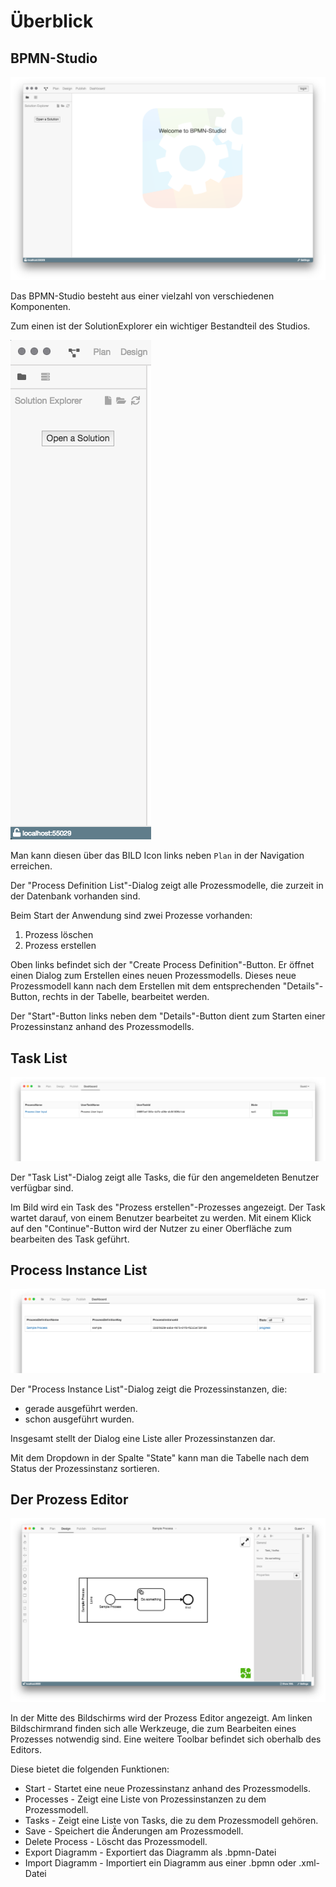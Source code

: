 # Überblick

## BPMN-Studio

![BPMN-Studio](./bpmn-studio.png)

Das BPMN-Studio besteht aus einer vielzahl von verschiedenen Komponenten.

Zum einen ist der SolutionExplorer ein wichtiger Bestandteil des Studios.

![SolutionExplorer](./solution-explorer.png)

Man kann diesen über das BILD Icon links neben `Plan` in der Navigation erreichen.

Der "Process Definition List"-Dialog zeigt alle Prozessmodelle, die zurzeit
in der Datenbank vorhanden sind.

Beim Start der Anwendung sind zwei Prozesse vorhanden:

1.  Prozess löschen
1.  Prozess erstellen

Oben links befindet sich der "Create Process Definition"-Button.
Er öffnet einen Dialog zum Erstellen eines neuen Prozessmodells.
Dieses neue Prozessmodell kann nach dem Erstellen mit dem entsprechenden
"Details"-Button, rechts in der Tabelle, bearbeitet werden.

Der "Start"-Button links neben dem "Details"-Button dient zum Starten einer
Prozessinstanz anhand des Prozessmodells.

## Task List

![Task List](./task-list.png)

Der "Task List"-Dialog zeigt alle Tasks, die für den angemeldeten Benutzer
verfügbar sind.

Im Bild wird ein Task des "Prozess erstellen"-Prozesses angezeigt. Der Task
wartet darauf, von einem Benutzer bearbeitet zu werden. Mit einem Klick auf den
"Continue"-Button wird der Nutzer zu einer Oberfläche zum bearbeiten des Task
geführt.

## Process Instance List

![Process Instance List](./process-instance-list.png)

Der "Process Instance List"-Dialog zeigt die Prozessinstanzen, die:

- gerade ausgeführt werden.
- schon ausgeführt wurden.

Insgesamt stellt der Dialog eine Liste aller Prozessinstanzen dar.

Mit dem Dropdown in der Spalte "State" kann man die Tabelle nach dem Status
der Prozessinstanz sortieren.

## Der Prozess Editor

![Prozess Editor](./process-editor.png)

In der Mitte des Bildschirms wird der Prozess Editor angezeigt.
Am linken Bildschirmrand finden sich alle Werkzeuge, die zum Bearbeiten eines Prozesses
notwendig sind. Eine weitere Toolbar befindet sich oberhalb des Editors.

Diese bietet die folgenden Funktionen:

- Start - Startet eine neue Prozessinstanz anhand des Prozessmodells.
- Processes - Zeigt eine Liste von Prozessinstanzen zu dem Prozessmodell.
- Tasks - Zeigt eine Liste von Tasks, die zu dem Prozessmodell gehören.
- Save - Speichert die Änderungen am Prozessmodell.
- Delete Process - Löscht das Prozessmodell.
- Export Diagramm - Exportiert das Diagramm als .bpmn-Datei
- Import Diagramm - Importiert ein Diagramm aus einer .bpmn oder .xml-Datei
